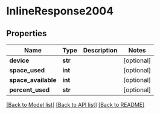 # InlineResponse2004

## Properties
Name | Type | Description | Notes
------------ | ------------- | ------------- | -------------
**device** | **str** |  | [optional] 
**space_used** | **int** |  | [optional] 
**space_available** | **int** |  | [optional] 
**percent_used** | **str** |  | [optional] 

[[Back to Model list]](../README.md#documentation-for-models) [[Back to API list]](../README.md#documentation-for-api-endpoints) [[Back to README]](../README.md)



